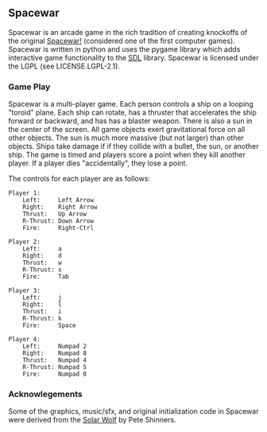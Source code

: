 ## Spacewar

Spacewar is an arcade game in the rich tradition of creating knockoffs
of the original [Spacewar!](http://en.wikipedia.org/wiki/Spacewar!)
(considered one of the first computer games). Spacewar is written in
python and uses the pygame library which adds interactive game
functionality to the [SDL](http://www.libsdl.org/) library. Spacewar
is licensed under the LGPL (see LICENSE.LGPL-2.1).

### Game Play

Spacewar is a multi-player game. Each person controls a ship on
a looping "toroid" plane. Each ship can rotate, has a thruster that
accelerates the ship forward or backward, and has has a blaster weapon.
There is also a sun in the center of the screen.  All game objects exert
gravitational force on all other objects. The sun is much more massive
(but not larger) than other objects. Ships take damage if if they
collide with a bullet, the sun, or another ship.  The game is timed
and players score a point when they kill another player. If a player
dies "accidentally", they lose a point.

The controls for each player are as follows:

    Player 1:
        Left:     Left Arrow 
        Right:    Right Arrow 
        Thrust:   Up Arrow
        R-Thrust: Down Arrow
        Fire:     Right-Ctrl

    Player 2:
        Left:     a
        Right:    d
        Thrust:   w
        R-Thrust: s
        Fire:     Tab

    Player 3:
        Left:     j
        Right:    l
        Thrust:   i
        R-Thrust: k
        Fire:     Space

    Player 4:
        Left:     Numpad 2
        Right:    Numpad 8
        Thrust:   Numpad 4
        R-Thrust: Numpad 5
        Fire:     Numpad 0


### Acknowlegements

Some of the graphics, music/sfx, and original initialization code in
Spacewar were derived from the
[Solar Wolf](http://pygame.org/shredwheat/solarwolf) by Pete Shinners.

